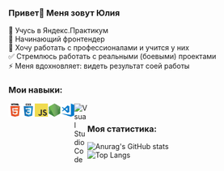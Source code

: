 ### Привет👋 Меня зовут Юлия

🌱 Учусь в Яндекс.Практикум  
👶 Начинающий фронтендер  
💪 Хочу работать с профессионалами и учится у них  
✅ Стремлюсь работать с реальными (боевыми) проектами  
⚡️ Меня вдохновляет: видеть результат соей работы 
<br/>

### Мои навыки:

<img align="left" alt="HTML5" width="26px" src="https://raw.githubusercontent.com/github/explore/80688e429a7d4ef2fca1e82350fe8e3517d3494d/topics/html/html.png"/>
<img align="left" alt="CSS3" width="26px" src="https://raw.githubusercontent.com/github/explore/80688e429a7d4ef2fca1e82350fe8e3517d3494d/topics/css/css.png"/>
<img align="left" alt="JavaScript" width="26px" src="https://raw.githubusercontent.com/github/explore/80688e429a7d4ef2fca1e82350fe8e3517d3494d/topics/javascript/javascript.png"/>
<img align="left" alt="Node.js" width="26px" src="https://raw.githubusercontent.com/github/explore/80688e429a7d4ef2fca1e82350fe8e3517d3494d/topics/nodejs/nodejs.png"/>
<img align="left" alt="Vsual Studio Code" width="26px" src="https://raw.githubusercontent.com/github/explore/80688e429a7d4ef2fca1e82350fe8e3517d3494d/topics/visual-studio-code/visual-studio-code.png"/>
<img align="left" alt="Vsual Studio Code" width="26px" src="https://orion42.net/wp-content/uploads/2019/05/git-logo.png"/>
<br/>  

### Моя статистика:


![Anurag's GitHub stats](https://github-readme-stats.vercel.app/api?username=ulist2020&show_icons=true&theme=radical)  
![Top Langs](https://github-readme-stats.vercel.app/api/top-langs/?username=ulist2020&layout=compact)

